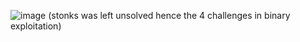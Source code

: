 ![image](https://github.com/itstanayhere/phase2_2/assets/147296398/57ec8710-8d4d-4362-b642-0179bb1bca13)
(stonks was left unsolved hence the 4 challenges in binary exploitation)
